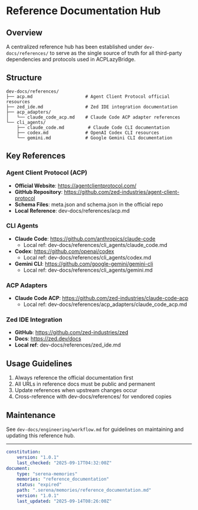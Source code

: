 # Reference Documentation Hub

## Overview

A centralized reference hub has been established under `dev-docs/references/` to serve as the single source of truth for all third-party dependencies and protocols used in ACPLazyBridge.

## Structure

```tree
dev-docs/references/
├── acp.md                    # Agent Client Protocol official resources
├── zed_ide.md                # Zed IDE integration documentation
├── acp_adapters/
│   └── claude_code_acp.md    # Claude Code ACP adapter references
└── cli_agents/
    ├── claude_code.md         # Claude Code CLI documentation
    ├── codex.md              # OpenAI Codex CLI resources
    └── gemini.md             # Google Gemini CLI documentation
```

## Key References

### Agent Client Protocol (ACP)

- **Official Website**: https://agentclientprotocol.com/
- **GitHub Repository**: https://github.com/zed-industries/agent-client-protocol
- **Schema Files**: meta.json and schema.json in the official repo
- **Local Reference**: dev-docs/references/acp.md

### CLI Agents

- **Claude Code**: https://github.com/anthropics/claude-code
    - Local ref: dev-docs/references/cli_agents/claude_code.md
- **Codex**: https://github.com/openai/codex
    - Local ref: dev-docs/references/cli_agents/codex.md
- **Gemini CLI**: https://github.com/google-gemini/gemini-cli
    - Local ref: dev-docs/references/cli_agents/gemini.md

### ACP Adapters

- **Claude Code ACP**: https://github.com/zed-industries/claude-code-acp
    - Local ref: dev-docs/references/acp_adapters/claude_code_acp.md

### Zed IDE Integration

- **GitHub**: https://github.com/zed-industries/zed
- **Docs**: https://zed.dev/docs
- **Local ref**: dev-docs/references/zed_ide.md

## Usage Guidelines

1. Always reference the official documentation first
2. All URLs in reference docs must be public and permanent
3. Update references when upstream changes occur
4. Cross-reference with dev-docs/references/ for vendored copies

## Maintenance

See `dev-docs/engineering/workflow.md` for guidelines on maintaining and updating this reference hub.

---

```yaml
constitution:
    version: "1.0.1"
    last_checked: "2025-09-17T04:32:00Z"
document:
    type: "serena-memories"
    memories: "reference_documentation"
    status: "expired"
    path: ".serena/memories/reference_documentation.md"
    version: "1.0.1"
    last_updated: "2025-09-14T08:26:00Z"
```
